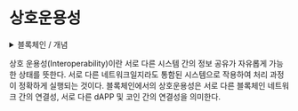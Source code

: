 # 상호운용성

<details>

<summary>블록체인 / 개념</summary>



</details>

상호 운용성(Interoperability)이란 서로 다른 시스템 간의 정보 공유가 자유롭게 가능한 상태를 뜻한다. 서로 다른 네트워크일지라도 통함된 시스템으로 작용하여 처리 과정이 정확하게 실행되는 것이다. 블록체인에서의 상호운용성은 서로 다른 블록체인 네트워크 간의 연결성, 서로 다른 dAPP 및 코인 간의 연결성을 의미한다.
